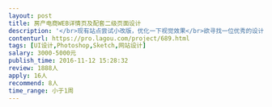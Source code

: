 ```yaml
---                
layout: post       
title: 房产电商WEB详情页及配套二级页面设计           
description: '</br>现有站点尝试小改版，优化一下视觉效果</br>欲寻找一位优秀的设计师，协助我们完成此次工作。</br>要求：</br>1、有个网页设计经验，有电商类网站设计案例的为佳；</br>2、能提供清晰的尺寸标注；</br>3、基于已有站点的色彩和风格进行设计；</br>4、沟通理解能力强，能与我方很好的就业务现实进行沟通，期待有合理化建议。</br>'     
contenturl: https://pro.lagou.com/project/689.html      
tags: [UI设计,Photoshop,Sketch,网站设计]            
salary: 3000-5000元          
publish_time: 2016-11-12 15:28:32         
review: 1888人                   
apply: 16人                   
recommend: 8人                   
time_range: 小于1周              
---                 
```

